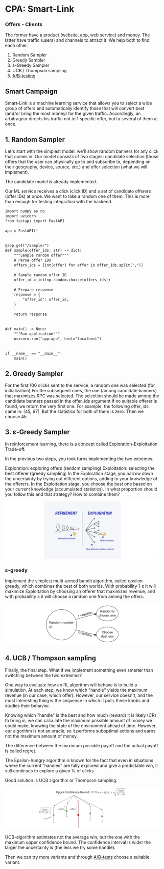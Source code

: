 # CPA: Smart-Link

### Offers - Clients
The former have a product (website, app, web service) and money.
The latter have traffic (users) and channels to attract it.
We help both to find each other.

1. Random Sampler
2. Greedy Sampler
3. ε-Greedy Sampler
4. UCB / Thompson sampling
5. [A/B-testing](https://github.com/apovalov/CPA_SmartLinking_AB)

## Smart Campaign

Smart-Link is a machine learning service that allows you to select a wide group of offers and automatically identify those that will convert best (and/or bring the most money) for the given traffic. Accordingly, an arbitrageur directs his traffic not to 1 specific offer, but to several of them at once.

## 1. Random Sampler 

Let's start with the simplest model: we'll show random banners for any click that comes in. Our model consists of two stages: candidate selection (those offers that the user can physically go to and subscribe to, depending on their geography, device, source, etc.) and offer selection (what we will implement).

The candidate model is already implemented.

Our ML service receives a click (click ID) and a set of candidate offerers (offer IDs) at once. We want to take a random one of them. This is more than enough for testing integration with the backend.


```
import numpy as np
import uvicorn
from fastapi import FastAPI

app = FastAPI()


@app.get("/sample/")
def sample(offer_ids: str) -> dict:
    """Sample random offer"""
    # Parse offer IDs
    offers_ids = [int(offer) for offer in offer_ids.split(",")]

    # Sample random offer ID
    offer_id = int(np.random.choice(offers_ids))

    # Prepare response
    response = {
        "offer_id": offer_id,
    }

    return response


def main() -> None:
    """Run application"""
    uvicorn.run("app:app", host="localhost")


if __name__ == "__main__":
    main()

```


## 2. Greedy Sampler

For the first 100 clicks sent to the service, a random one was selected (for initialization)
For the subsequent ones, the one (among candidate banners) that maximizes RPC was selected. The selection should be made among the candidate banners passed in the offer_ids argument
If no suitable offerer is found, we return the very first one. For example, the following offer_ids came in: [45, 67]. But the statistics for both of them is zero. Then we choose 45

## 3. ε-Greedy Sampler

In reinforcement learning, there is a concept called Exploration-Exploitation Trade-off.

In the previous two steps, you took turns implementing the two extremes:

Exploration: exploring offers (random sampling)
Exploitation: selecting the best offerer (greedy sampling)
In the Exploration stage, you narrow down the uncertainty by trying out different options, adding to your knowledge of the offerers. In the Exploitation stage, you choose the best one based on your current knowledge (accumulated statistics). In what proportion should you follow this and that strategy? How to combine them?

![Alt text](/img/image.png)

### ε-greedy

Implement the simplest multi-armed bandit algorithm, called epsilon-greedy, which combines the best of both worlds. With probability 1-ε it will maximize Exploitation by choosing an offerer that maximizes revenue, and with probability ε it will choose a random one from among the offers.

![Alt text](/img/image-1.png)

## 4. UCB / Thompson sampling

Finally, the final step. What if we implement something even smarter than switching between the two extremes?

One way to evaluate how an RL algorithm will behave is to build a simulation. At each step, we know which "handle" yields the maximum revenue (in our case, which offer). However, our service doesn't, and the most interesting thing is the sequence in which it pulls these knobs and studies their behavior.

Knowing which "handle" is the best and how much (reward) it is likely (CR) to bring in, we can calculate the maximum possible amount of money we could make, knowing the state of the environment ahead of time. However, our algorithm is not an oracle, so it performs suboptimal actions and earns not the maximum amount of money.

The difference between the maximum possible payoff and the actual payoff is called regret.

The Epsilon-hungry algorithm is known for the fact that even in situations where the current "handles" are fully explored and give a predictable win, it still continues to explore a given % of clicks.

Good solution is UCB algorithm or Thompson sampling.

![Alt text](/img/image-2.png)

UCB-algorithm estimates not the average win, but the one with the maximum upper confidence bound. The confidence interval is wider the larger the uncertainty is (the less we try some handle).


Then we can try more variants and through [A/B-tests](https://github.com/apovalov/CPA_SmartLinking_AB) choose a suitable variant.

